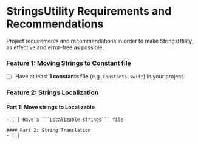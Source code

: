 # StringsUtility Requirements and Recommendations
Project requirements and recommendations in order to make StringsUtility as effective and error-free as possible.

### Feature 1: Moving Strings to Constant file
- [ ] Have at least __1 constants file__ (e.g. ```Constants.swift```) in your project.

### Feature 2: Strings Localization

#### Part 1: Move strings to Localizable
    - [ ] Have a ```Localizable.strings``` file

    #### Part 2: String Translation
    - [ ] 